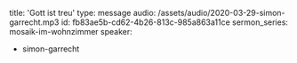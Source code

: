 title: 'Gott ist treu'
type: message
audio: /assets/audio/2020-03-29-simon-garrecht.mp3
id: fb83ae5b-cd62-4b26-813c-985a863a11ce
sermon_series: mosaik-im-wohnzimmer
speaker:
  - simon-garrecht

